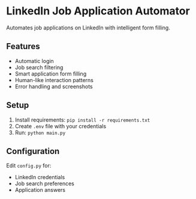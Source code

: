# LinkedIn Job Application Automator

Automates job applications on LinkedIn with intelligent form filling.

## Features
- Automatic login
- Job search filtering
- Smart application form filling
- Human-like interaction patterns
- Error handling and screenshots

## Setup
1. Install requirements: `pip install -r requirements.txt`
2. Create `.env` file with your credentials
3. Run: `python main.py`

## Configuration
Edit `config.py` for:
- LinkedIn credentials
- Job search preferences
- Application answers
